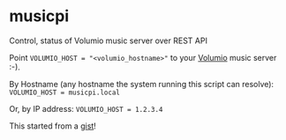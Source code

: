 # musicpi
Control, status of Volumio music server over REST API

Point `VOLUMIO_HOST = "<volumio_hostname>"` to your [Volumio](https://volumio.com/en/get-started/) music server :-).

By Hostname (any hostname the system running this script can resolve):
  `VOLUMIO_HOST = musicpi.local`
  
Or, by IP address:
  `VOLUMIO_HOST = 1.2.3.4`

This started from a [gist](https://gist.github.com/CrustyBarnacle/0f6b98d8fb5344f23330e54885a81a3a)!
